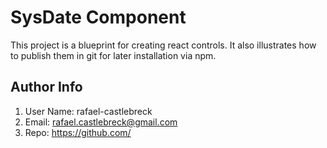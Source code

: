 # SysDate Component #

This project is a blueprint for creating react controls. It also illustrates how to publish them in git for later installation via npm.
## Author Info ##

1. User Name: rafael-castlebreck
2. Email: rafael.castlebreck@gmail.com
3. Repo: https://github.com/
